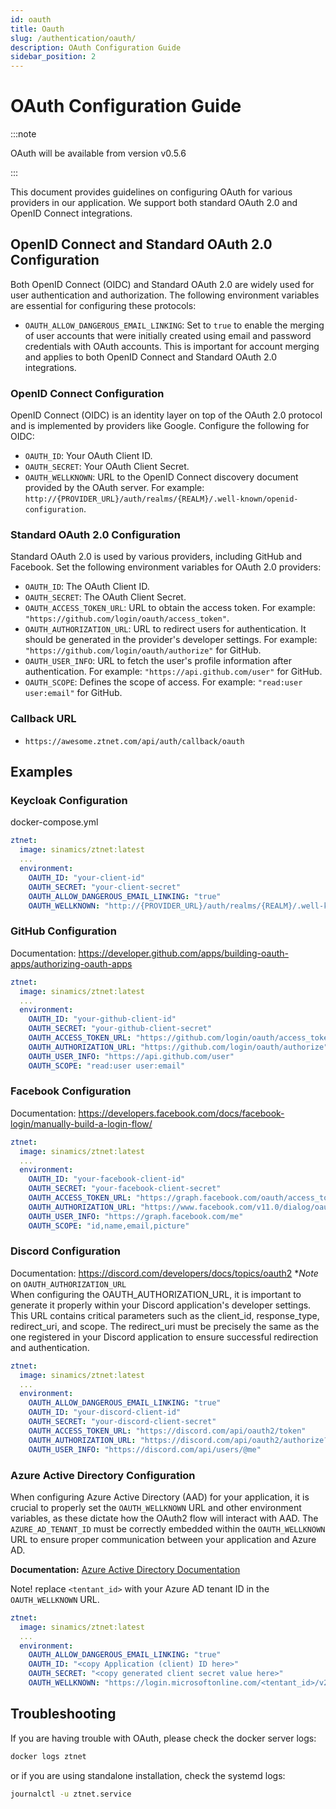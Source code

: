 ```yaml
---
id: oauth
title: Oauth
slug: /authentication/oauth/
description: OAuth Configuration Guide
sidebar_position: 2
---
```


# OAuth Configuration Guide


:::note

OAuth will be available from version v0.5.6

:::

This document provides guidelines on configuring OAuth for various providers in our application. We support both standard OAuth 2.0 and OpenID Connect integrations.

## OpenID Connect and Standard OAuth 2.0 Configuration

Both OpenID Connect (OIDC) and Standard OAuth 2.0 are widely used for user authentication and authorization. The following environment variables are essential for configuring these protocols:

- `OAUTH_ALLOW_DANGEROUS_EMAIL_LINKING`: Set to `true` to enable the merging of user accounts that were initially created using email and password credentials with OAuth accounts. This is important for account merging and applies to both OpenID Connect and Standard OAuth 2.0 integrations. 

### OpenID Connect Configuration

OpenID Connect (OIDC) is an identity layer on top of the OAuth 2.0 protocol and is implemented by providers like Google. Configure the following for OIDC:

- `OAUTH_ID`: Your OAuth Client ID.
- `OAUTH_SECRET`: Your OAuth Client Secret.
- `OAUTH_WELLKNOWN`: URL to the OpenID Connect discovery document provided by the OAuth server. For example: `http://{PROVIDER_URL}/auth/realms/{REALM}/.well-known/openid-configuration`.

### Standard OAuth 2.0 Configuration

Standard OAuth 2.0 is used by various providers, including GitHub and Facebook. Set the following environment variables for OAuth 2.0 providers:

- `OAUTH_ID`: The OAuth Client ID.
- `OAUTH_SECRET`: The OAuth Client Secret.
- `OAUTH_ACCESS_TOKEN_URL`: URL to obtain the access token. For example: `"https://github.com/login/oauth/access_token"`.
- `OAUTH_AUTHORIZATION_URL`: URL to redirect users for authentication. It should be generated in the provider's developer settings. For example: `"https://github.com/login/oauth/authorize"` for GitHub.
- `OAUTH_USER_INFO`: URL to fetch the user's profile information after authentication. For example: `"https://api.github.com/user"` for GitHub.
- `OAUTH_SCOPE`: Defines the scope of access. For example: `"read:user user:email"` for GitHub.


### Callback URL
- `https://awesome.ztnet.com/api/auth/callback/oauth`


## Examples

### Keycloak Configuration

docker-compose.yml
```yml
ztnet:
  image: sinamics/ztnet:latest
  ...
  environment:
    OAUTH_ID: "your-client-id"
    OAUTH_SECRET: "your-client-secret"
    OAUTH_ALLOW_DANGEROUS_EMAIL_LINKING: "true"
    OAUTH_WELLKNOWN: "http://{PROVIDER_URL}/auth/realms/{REALM}/.well-known/openid-configuration"
```

### GitHub Configuration


Documentation: https://developer.github.com/apps/building-oauth-apps/authorizing-oauth-apps
```yml
ztnet:
  image: sinamics/ztnet:latest
  ...
  environment:
    OAUTH_ID: "your-github-client-id"
    OAUTH_SECRET: "your-github-client-secret"
    OAUTH_ACCESS_TOKEN_URL: "https://github.com/login/oauth/access_token"
    OAUTH_AUTHORIZATION_URL: "https://github.com/login/oauth/authorize"
    OAUTH_USER_INFO: "https://api.github.com/user"
    OAUTH_SCOPE: "read:user user:email"
```

### Facebook Configuration


Documentation: https://developers.facebook.com/docs/facebook-login/manually-build-a-login-flow/
```yml
ztnet:
  image: sinamics/ztnet:latest
  ...
  environment:
    OAUTH_ID: "your-facebook-client-id"
    OAUTH_SECRET: "your-facebook-client-secret"
    OAUTH_ACCESS_TOKEN_URL: "https://graph.facebook.com/oauth/access_token"
    OAUTH_AUTHORIZATION_URL: "https://www.facebook.com/v11.0/dialog/oauth?scope=email"
    OAUTH_USER_INFO: "https://graph.facebook.com/me"
    OAUTH_SCOPE: "id,name,email,picture"
```

### Discord Configuration


Documentation: https://discord.com/developers/docs/topics/oauth2
**Note* on `OAUTH_AUTHORIZATION_URL`  
When configuring the OAUTH_AUTHORIZATION_URL, it is important to generate it properly within your Discord application's developer settings. This URL contains critical parameters such as the client_id, response_type, redirect_uri, and scope. The redirect_uri must be precisely the same as the one registered in your Discord application to ensure successful redirection and authentication.
```yml
ztnet:
  image: sinamics/ztnet:latest
  ...
  environment:
    OAUTH_ALLOW_DANGEROUS_EMAIL_LINKING: "true"
    OAUTH_ID: "your-discord-client-id"
    OAUTH_SECRET: "your-discord-client-secret"
    OAUTH_ACCESS_TOKEN_URL: "https://discord.com/api/oauth2/token"
    OAUTH_AUTHORIZATION_URL: "https://discord.com/api/oauth2/authorize?client_id=xxxx&response_type=code&redirect_uri=https%3A%2F%2Fawesome.ztnet.com%2Fapi%2Fauth%2Fcallback%2Foauth&scope=email+identify"
    OAUTH_USER_INFO: "https://discord.com/api/users/@me"
```

### Azure Active Directory Configuration

When configuring Azure Active Directory (AAD) for your application, it is crucial to properly set the `OAUTH_WELLKNOWN` URL and other environment variables, as these dictate how the OAuth2 flow will interact with AAD. The `AZURE_AD_TENANT_ID` must be correctly embedded within the `OAUTH_WELLKNOWN` URL to ensure proper communication between your application and Azure AD.

**Documentation:** [Azure Active Directory Documentation](https://docs.microsoft.com/en-us/azure/active-directory/develop/v2-overview)

Note! replace `<tentant_id>` with your Azure AD tenant ID in the `OAUTH_WELLKNOWN` URL.

```yaml
ztnet:
  image: sinamics/ztnet:latest
  ...
  environment:
    OAUTH_ALLOW_DANGEROUS_EMAIL_LINKING: "true"
    OAUTH_ID: "<copy Application (client) ID here>"
    OAUTH_SECRET: "<copy generated client secret value here>"
    OAUTH_WELLKNOWN: "https://login.microsoftonline.com/<tentant_id>/v2.0/.well-known/openid-configuration"
```

## Troubleshooting
If you are having trouble with OAuth, please check the docker server logs:
```bash
docker logs ztnet
```

or if you are using standalone installation, check the systemd logs:
```bash
journalctl -u ztnet.service
```
